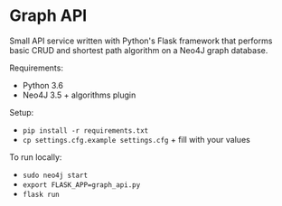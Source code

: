 # Graph API

Small API service written with Python's Flask framework that performs basic CRUD and shortest path algorithm on a Neo4J graph database.

Requirements:
* Python 3.6
* Neo4J 3.5 + algorithms plugin

Setup:
* `pip install -r requirements.txt`
* `cp settings.cfg.example settings.cfg` + fill with your values

To run locally:
* `sudo neo4j start`
* `export FLASK_APP=graph_api.py`
* `flask run`
